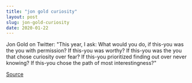 ```yaml
---
title: "jon gold curiosity"
layout: post
slug: jon-gold-curiosity
date: 2020-01-22
---
```

Jon Gold on Twitter: "This year, I ask: What would you do, if this-you was the you with permission? If this-you was worthy? If this-you was the you that chose curiosity over fear? If this-you prioritized finding out over never knowing? If this-you chose the path of most interestingness?"

[Source](https://mobile.twitter.com/i/web/status/1039575920925790208)
